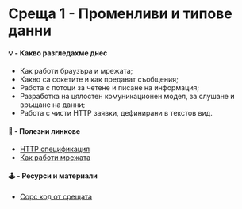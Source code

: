 # Среща 1 - Променливи и типове данни
 
#### 💡 - Какво разгледахме днес
- Как работи браузъра и мрежата;
- Какво са сокетите и как предават съобщения;
- Работа с потоци за четене и писане на информация;
- Разработка на цялостен комуникационен модел, за слушане и връщане на данни;
- Работа с чисти HTTP заявки, дефинирани в текстов вид.

#### 🔗 - Полезни линкове
- [HTTP спецификация](https://developer.mozilla.org/en-US/docs/Web/HTTP/Resources_and_specifications)
- [Как работи мрежата](https://developer.mozilla.org/en-US/docs/Learn/Getting_started_with_the_web/How_the_Web_works)


#### 🕹️ - Ресурси и материали
 * [Сорс код от срещата](./source/)